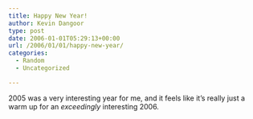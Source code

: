 ```yaml
---
title: Happy New Year!
author: Kevin Dangoor
type: post
date: 2006-01-01T05:29:13+00:00
url: /2006/01/01/happy-new-year/
categories:
  - Random
  - Uncategorized

---
```

2005 was a very interesting year for me, and it feels like it&#8217;s really just a warm up for an _exceedingly_ interesting 2006.